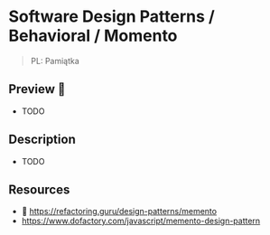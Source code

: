 # Software Design Patterns / Behavioral / Momento

> PL: Pamiątka

## Preview 🎉

* TODO

## Description

* TODO

## Resources

* 🚀 <https://refactoring.guru/design-patterns/memento>
* <https://www.dofactory.com/javascript/memento-design-pattern>

